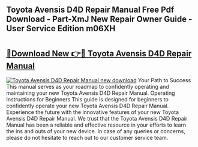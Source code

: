 ## Toyota Avensis D4D Repair Manual Free Pdf Download - Part-XmJ New Repair Owner Guide - User Service Edition m06XH

# <h2><a href="http://bc77815.oget.top/?id=Toyota+Avensis+D4D+Repair+Manual">🔗Download New 👉🔴 Toyota Avensis D4D Repair Manual</a></h2>

[![Toyota Avensis D4D Repair Manual new download](https://i.imgur.com/5g1atiW.png)](http://bc77815.oget.top/?id=Toyota+Avensis+D4D+Repair+Manual)
Your Path to Success This manual serves as your roadmap to confidently operating and maintaining your new Toyota Avensis D4D Repair Manual. Operating Instructions for Beginners This guide is designed for beginners to confidently operate your new Toyota Avensis D4D Repair Manual. Experience the future with the innovative features of your new Toyota Avensis D4D Repair Manual. We trust that the Toyota Avensis D4D Repair Manual has been a reliable and effective resource in your efforts to learn the ins and outs of your new device. In case of any queries or concerns, please do not hesitate to reach out to our customer service team.
